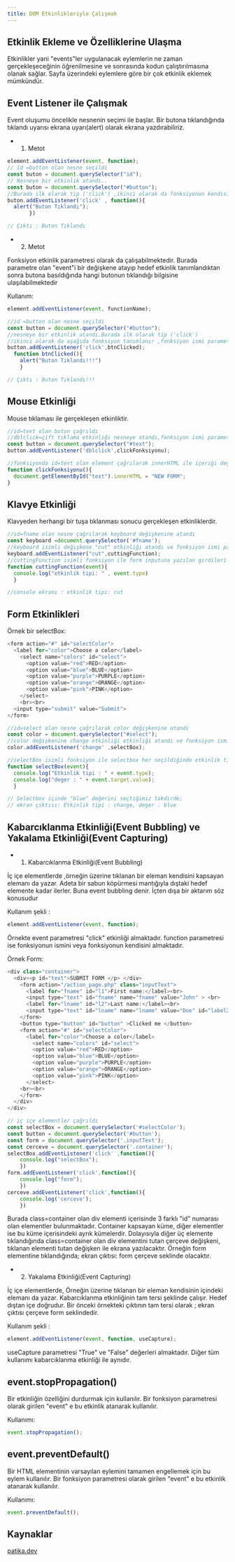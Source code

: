 ```yaml
---
title: DOM Etkinlikleriyle Çalışmak
---
```


## Etkinlik Ekleme ve Özelliklerine Ulaşma

Etkinlikler yani "events"ler uygulanacak eylemlerin ne zaman gerçekleşeceğinin öğrenilmesine ve sonrasında kodun çalıştırılmasına olanak sağlar. Sayfa üzerindeki eylemlere göre bir çok etkinlik eklemek mümkündür.

## Event Listener ile Çalışmak

Event oluşumu öncelikle nesnenin seçimi ile başlar. Bir butona tıklandığında tıklandı uyarısı ekrana uyarı(alert) olarak ekrana yazdırabiliriz.

* 1. Metot

```javascript
element.addEventListener(event, function);
// id =button olan nesne seçildi
const buton = document.querySelector("id");
// Nesneye bir etkinlik atandı..
const buton = document.querySelector("#button");
//Burada ilk olarak tip ('click') ,ikinci olarak da fonksiyonun kendisi parametre olarak eklenir
buton.addEventListener('click' , function(){
  alert("Buton Tıklandı");
       })

// Çıktı : Buton Tıklandı
```

* 2. Metot

Fonksiyon etkinlik parametresi olarak da çalışabilmektedir. Burada parametre olan "event"i bir değişkene atayıp hedef etkinlik tanımlandıktan sonra butona basıldığında hangi butonun tıklandığı bilgisine ulaşılabilmektedir

Kullanım:

```javascript
element.addEventListener(event, functionName);

//id =button olan nesne seçildi
const button = document.querySelector("#button");
//nesneye bir etkinlik atandı.Burada ilk olarak tip ('click')
//ikinci olarak da aşağıda fonksiyon tanımlanır ,fonksiyon ismi parametre olarak girilir.
button.addEventListener('click',btnClicked);
  function btnClicked(){
    alert("Buton Tıklandı!!!")
    }

// Çıktı : Buton Tıklandı!!!
```

## Mouse Etkinliği

Mouse tıklaması ile gerçekleşen etkinliktir.

```javascript
//id=text olan buton çağrıldı
//dblclick=çift tıklama etkinliği nesneye atandı,fonksiyon ismi parametre olarak tanımlandı
const button = document.querySelector("#text");
button.addEventListener('dblclick',clickFonksiyonu);

//fonksiyonda id=text olan element çağrılarak innerHTML ile içeriği değiştirildi.
function clickFonksiyonu(){
  document.getElementById("text").innerHTML = "NEW FORM";
}
```

## Klavye Etkinliği

Klavyeden herhangi bir tuşa tıklanması sonucu gerçekleşen etkinliklerdir.

```javascript
//id=fname olan nesne çağrılarak keyboard değişkenine atandı
const keyboard =document.querySelector('#fname');
//keyboard isimli değişkene "cut" etkinliği atandı ve fonksiyon ismi parametre olarak atandı
keyboard.addEventListener("cut",cuttingFunction);
//cuttingFunction isimli fonksiyon ile form inputuna yazılan girdileri klavye ctrl+c ile kesildiğinde etkinlik çalışmaktadır
function cuttingFunction(event){
  console.log("etkinlik tipi: " , event.type)
  }

//console ekranı : etkinlik tipi: cut
```

## Form Etkinlikleri

Örnek bir selectBox:

```javascript
<form action="#" id="selectColor">
  <label for="color">Choose a color</label>
    <select name="colors" id="select">
      <option value="red">RED</option>
      <option value="blue">BLUE</option>
      <option value="purple">PURPLE</option>
      <option value="orange">ORANGE</option>
      <option value="pink">PINK</option>
    </select>
    <br><br>
  <input type="submit" value="Submit">
</form>

//id=select olan nesne çağrılarak color değişkenine atandı
const color = document.querySelector("#select");
//color değişkenine change etkinliği etkinliği atandı ve fonksiyon ismi parametre olarak atandı
color.addEventListener('change' ,selectBox);

//selectBox isimli fonksiyon ile selectbox her seçildiğinde etkinlik tipi =change ve değeri consola yazılmaktadır
function selectBox(event){
  console.log("Etkinlik tipi : " + event.type);
  console.log("deger : " + event.target.value);
  }

// Selectbox içinde "blue" değerini seçtiğimiz takdirde;
// ekran çıktısı: Etkinlik tipi : change, deger : blue
```

## Kabarcıklanma Etkinliği(Event Bubbling) ve Yakalama Etkinliği(Event Capturing)

* 1. Kabarcıklanma Etkinliği(Event Bubbling)

İç içe elementlerde ,örneğin üzerine tıklanan bir eleman kendisini kapsayan elemanı da yazar. Adeta bir sabun köpürmesi mantığıyla dıştaki hedef elemente kadar ilerler. Buna event bubbling denir. İçten dışa bir aktarım söz konusudur

Kullanım şekli :

```javascript
element.addEventListener(event, function);
```

Örnekte event parametresi "click" etkinliği almaktadır. function parametresi ise fonksiyonun ismini veya fonksiyonun kendisini almaktadır.

Örnek Form:

```javascript
<div class="container">
  <div><p id="text">SUBMIT FORM </p> </div>
    <form action="/action_page.php" class="inputText">
      <label for="fname" id="l1">First name:</label><br>
      <input type="text" id="fname" name="fname" value="John" > <br>
      <label for="lname" id="l2">Last name:</label><br>
      <input type="text" id="lname" name="lname" value="Doe" id="label2"><br><br>
    </form>
    <button type="button" id="button" >Clicked me </button>
    <form action="#" id="selectColor">
      <label for="color">Choose a color</label>
        <select name="colors" id="select">
        <option value="red">RED</option>
        <option value="blue">BLUE</option>
        <option value="purple">PURPLE</option>
        <option value="orange">ORANGE</option>
        <option value="pink">PINK</option>
      </select>
    <br><br>
    </form>
  </div>
</div>

// iç içe elementler çağrıldı
const selectBox = document.querySelector('#selectColor');
const button = document.querySelector('#button');
const form = document.querySelector('.inputText');
const cerceve = document.querySelector('.container');
selectBox.addEventListener('click' ,function(){
    console.log("selectBox");
    })
form.addEventListener('click',function(){
    console.log("form");
    })
cerceve.addEventListener('click',function(){
    console.log('cerceve');
    })
```

Burada class=container olan div elementi içerisinde 3 farklı "id" numarası olan elementler bulunmaktadır. Container kapsayan küme, diğer elementler ise bu küme içerisindeki ayrık kümelerdir. Dolayısıyla diğer üç elemente tıklandığında class=container olan div elementini tutan çerçeve değişkeni, tıklanan elementi tutan değişken ile ekrana yazılacaktır. Örneğin form elementine tıklandığında; ekran çıktısı: form çerçeve seklinde olacaktır.

* 2. Yakalama Etkinliği(Event Capturing)

İç içe elementlerde, Örneğin üzerine tıklanan bir eleman kendisinin içindeki elemanı da yazar. Kabarcıklanma etkinliğinin tam tersi şeklinde çalışır. Hedef dıştan içe doğrudur. Bir önceki örnekteki çıktının tam tersi olarak ; ekran çıktısı çerçeve form seklindedir.

Kullanım şekli :

```javascript
element.addEventListener(event, function, useCapture);
```

useCapture parametresi "True" ve "False" değerleri almaktadır. Diğer tüm kullanımı kabarcıklanma etkinliği ile aynıdır.

## event.stopPropagation()

Bir etkinliğin özelliğini durdurmak için kullanılır. Bir fonksiyon parametresi olarak girilen "event" e bu etkinlik atanarak kullanılır.

Kullanımı:

```javascript
event.stopPropagation();
```

## event.preventDefault()

Bir HTML elementinin varsayılan eylemini tamamen engellemek için bu eylem kullanılır. Bir fonksiyon parametresi olarak girilen "event" e bu etkinlik atanarak kullanılır.

Kullanımı:

```javascript
event.preventDefault();
```

## Kaynaklar

[patika.dev](https://app.patika.dev/courses/javascript/dom-etkinlikleriyle-calismak)
